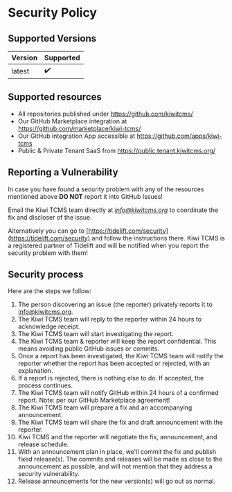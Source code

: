 # Security Policy

## Supported Versions

| Version | Supported          |
| ------- | ------------------ |
| latest  | :heavy_check_mark: |

## Supported resources

- All repositories published under https://github.com/kiwitcms/
- Our GitHub Marketplace integration at https://github.com/marketplace/kiwi-tcms/
- Our GitHub integration App accessible at https://github.com/apps/kiwi-tcms
- Public & Private Tenant SaaS from https://public.tenant.kiwitcms.org/

## Reporting a Vulnerability

In case you have found a security problem with any of the resources mentioned
above **DO NOT** report it into GitHub Issues!

Email the Kiwi TCMS team directly at *info@kiwitcms.org* to coordinate the fix
and discloser of the issue.


Alternatively you can go to
[https://tidelift.com/security](https://tidelift.com/security)
and follow the instructions there. Kiwi TCMS is a registered partner of Tidelift
and will be notified when you report the security problem with them!


## Security process

Here are the steps we follow:

1. The person discovering an issue (the reporter) privately reports it to info@kiwitcms.org.
1. The Kiwi TCMS team will reply to the reporter within 24 hours to acknowledge receipt.
1. The Kiwi TCMS team will start investigating the report.
1. The Kiwi TCMS team & reporter will keep the report confidential.
   This means avoiding public GitHub issues or commits.
1. Once a report has been investigated, the Kiwi TCMS team will notify the reporter whether
   the report has been accepted or rejected, with an explanation.
1. If a report is rejected, there is nothing else to do. If accepted, the process continues.
1. The Kiwi TCMS team will notify GitHub within 24 hours of a confirmed report.
   Note: per our GitHub Marketplace agreement!
1. The Kiwi TCMS team will prepare a fix and an accompanying announcement.
1. The Kiwi TCMS team will share the fix and draft announcement with the reporter.
1. Kiwi TCMS and the reporter will negotiate the fix, announcement, and release schedule.
1. With an announcement plan in place, we'll commit the fix and publish fixed release(s).
   The commits and releases will be made as close to the announcement as possible, and
   will not mention that they address a security vulnerability.
1. Release announcements for the new version(s) will go out as normal.
